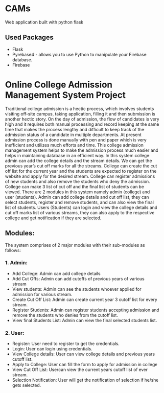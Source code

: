 # CAMs
Web application built with python flask 

## Used Packages
+ Flask
+ Pyrebase4 - allows you to use Python to manipulate your Firebase database.
+ Firebase

# Online College Admission Management System Project

Traditional college admission is a hectic process, which involves students visiting off-site campus, taking application, filling it and then submission is another hectic story. On the day of admission, the flow of candidates is very high and it requires both manual processing and record keeping at the same time that makes the process lengthy and difficult to keep track of the admission status of a candidate in multiple departments. At present admission process is done manually with pen and paper which is very inefficient and utilizes much efforts and time. This college admission management system helps to make the admission process much easier and helps in maintaining database in an efficient way. In this system college admin can add the college details and the stream details. We can get the previous year’s cut off marks for all the streams. College can create the cut off list for the current year and the students are expected to register on the website and apply for the desired stream. College can register admissions of new students and also remove the students who deny the admission. College can make 3 list of cut off and the final list of students can be viewed. There are 2 modules in this system namely admin (college) and user (students). Admin can add college details and cut off list, they can select students, register and remove students, and can also view the final list of students. Users (Students) can login and view the college details and cut off marks list of various streams, they can also apply to the respective college and get notification if they are selected.
##	Modules:
The system comprises of 2 major modules with their sub-modules as follows:
### 1.  Admin:
+	Add College: Admin can add college details
+	Add Cut Offs: Admin can add cutoffs of previous years of various stream
+	View students: Admin can see the students whoever applied for admission for various stream.
+	Create Cut Off List: Admin can create current year 3 cutoff list for every stream.
+	Register Students: Admin can register students accepting admission and remove the students who denies from the cutoff list.
+	View final Students List: Admin can view the final selected students list.

### 2.	User:
+	Register: User need to register to get the credentials.
+	Login: User can login using credentials.
+	View College details: User can view college details and previous years cutoff list.
+	Apply to College: User can fill the form to apply for admission in college
+	View Cut Off List: Usercan view the current years cutoff list of ever stream.
+	Selection Notification: User will get the notification of selection if he/she gets selected.

